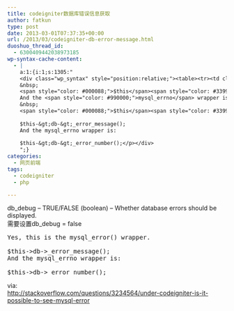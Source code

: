 ```yaml
---
title: codeigniter数据库错误信息获取
author: fatkun
type: post
date: 2013-03-01T07:37:35+00:00
url: /2013/03/codeigniter-db-error-message.html
duoshuo_thread_id:
  - 6300409442038973185
wp-syntax-cache-content:
  - |
    a:1:{i:1;s:1305:"
    <div class="wp_syntax" style="position:relative;"><table><tr><td class="code"><pre class="php" style="font-family:monospace;">Yes<span style="color: #339933;">,</span> this is the <span style="color: #990000;">mysql_error</span><span style="color: #009900;">&#40;</span><span style="color: #009900;">&#41;</span> wrapper<span style="color: #339933;">.</span>
    &nbsp;
    <span style="color: #000088;">$this</span><span style="color: #339933;">-&gt;</span><span style="color: #004000;">db</span><span style="color: #339933;">-&gt;</span>_error_message<span style="color: #009900;">&#40;</span><span style="color: #009900;">&#41;</span><span style="color: #339933;">;</span>
    And the <span style="color: #990000;">mysql_errno</span> wrapper is<span style="color: #339933;">:</span>
    &nbsp;
    <span style="color: #000088;">$this</span><span style="color: #339933;">-&gt;</span><span style="color: #004000;">db</span><span style="color: #339933;">-&gt;</span>_error_number<span style="color: #009900;">&#40;</span><span style="color: #009900;">&#41;</span><span style="color: #339933;">;</span></pre></td></tr></table><p class="theCode" style="display:none;">Yes, this is the mysql_error() wrapper.
    
    $this-&gt;db-&gt;_error_message();
    And the mysql_errno wrapper is:
    
    $this-&gt;db-&gt;_error_number();</p></div>
    ";}
categories:
  - 网页前端
tags:
  - codeigniter
  - php

---
```

db_debug &#8211; TRUE/FALSE (boolean) &#8211; Whether database errors should be displayed.  
需要设置db_debug = false
<pre escaped="true" lang="php">Yes, this is the mysql_error() wrapper.

$this-&gt;db-&gt;_error_message();
And the mysql_errno wrapper is:

$this-&gt;db-&gt;_error_number();</pre>
via:  
http://stackoverflow.com/questions/3234564/under-codeigniter-is-it-possible-to-see-mysql-error